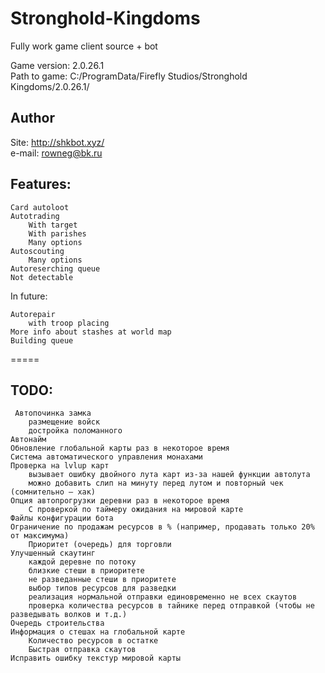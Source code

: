 # Stronghold-Kingdoms
Fully work game client source + bot  
  
Game version: 2.0.26.1  
Path to game: C:/ProgramData/Firefly Studios/Stronghold Kingdoms/2.0.26.1/  
  
Author
-----------
Site: http://shkbot.xyz/  
e-mail: rowneg@bk.ru  
  
Features:
-----------

    Card autoloot
    Autotrading
        With target
        With parishes
        Many options
    Autoscouting
        Many options
    Autoreserching queue
    Not detectable


In future:

    Autorepair
        with troop placing
    More info about stashes at world map
    Building queue


=====

TODO:
-----------
     Автопочинка замка
        размещение войск
        достройка поломанного
    Автонайм
    Обновление глобальной карты раз в некоторое время
    Система автоматического управления монахами
    Проверка на lvlup карт
        вызывает ошибку двойного лута карт из-за нашей функции автолута
        можно добавить слип на минуту перед лутом и повторный чек (сомнительно – хак)
    Опция автопрогрузки деревни раз в некоторое время
        С проверкой по таймеру ожидания на мировой карте
    Файлы конфигурации бота
    Ограничение по продажам ресурсов в % (например, продавать только 20% от максимума)
        Приоритет (очередь) для торговли
    Улучшенный скаутинг
        каждой деревне по потоку
        близкие стеши в приоритете
        не разведанные стеши в приоритете
        выбор типов ресурсов для разведки
        реализация нормальной отправки единовременно не всех скаутов
        проверка количества ресурсов в тайнике перед отправкой (чтобы не разведывать волков и т.д.)
    Очередь строительства
    Информация о стешах на глобальной карте
        Количество ресурсов в остатке
        Быстрая отправка скаутов
    Исправить ошибку текстур мировой карты
